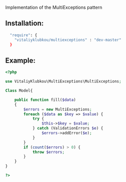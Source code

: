 Implementation of the MultiExceptions pattern


Installation:
------------
```bash
  "require": {
    "vitaliyklubkou/multiexceptions" : "dev-master"
  }
```

Example:
------------
```php
<?php

use VitaliyKlubkou\MultiExceptions\MultiExceptions;

Class Model{

    public function fill($data)
    {
        $errors = new MultiExceptions;
        foreach ($data as $key => $value) {
            try {
                $this->$key = $value;
            } catch (ValidationErrors $e) {
                $errors->addError($e);
            }
        }
        if (count($errors) > 0) {
            throw $errors;
        }
    }
}

?>
```